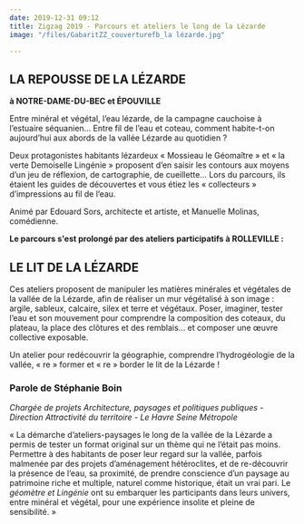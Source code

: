 ```yaml
---
date: 2019-12-31 09:12
title: Zigzag 2019 - Parcours et ateliers le long de la Lézarde
image: "/files/GabaritZZ_couverturefb_la lézarde.jpg"

---
```

## LA REPOUSSE DE LA LÉZARDE

**à NOTRE-DAME-DU-BEC et ÉPOUVILLE** 

Entre minéral et végétal, l’eau lézarde, de la campagne cauchoise à l’estuaire séquanien... Entre fil de l’eau et coteau, comment habite-t-on aujourd’hui aux abords de la vallée Lézarde au quotidien ? 

Deux protagonistes habitants lézardeux « Mossieau le Géomaître » et « la verte Demoiselle Lingénie » proposent d’en saisir les contours aux moyens d’un jeu de réflexion, de cartographie, de cueillette... Lors du parcours, ils étaient les guides de découvertes et vous étiez les « collecteurs » d’impressions au fil de l’eau. 

Animé par Edouard Sors, architecte et artiste, et Manuelle Molinas, comédienne.

**Le parcours s'est prolongé par des ateliers participatifs à ROLLEVILLE :**

## LE LIT DE LA LÉZARDE

Ces ateliers proposent de manipuler les matières minérales et végétales de la vallée de la Lézarde, afin de réaliser un mur végétalisé à son image : argile, sableux, calcaire, silex et terre et végétaux. Poser, imaginer, tester l’eau et son mouvement pour comprendre la composition des coteaux, du plateau, la place des clôtures et des remblais... et composer une œuvre collective exposable. 

Un atelier pour redécouvrir la géographie, comprendre l’hydrogéologie de la vallée, « re » former et « re » border le lit de la Lézarde !

### Parole de Stéphanie Boin 

  
_Chargée de projets Architecture, paysages et politiques publiques - Direction Attractivité du territoire - Le Havre Seine Métropole_

« La démarche d’ateliers-paysages le long de la vallée de la Lézarde a permis de tester un format original sur un thème qui ne l’était pas moins. Permettre à des habitants de poser leur regard sur la vallée, parfois malmenée par des projets d’aménagement hétéroclites, et de re-découvrir la présence de l’eau, sa proximité, de prendre conscience d’un paysage au patrimoine riche et multiple, naturel comme historique, était un vrai pari. Le _géomètre et Lingénie_ ont su embarquer les participants dans leurs univers, entre minéral et végétal, pour une expérience insolite et pleine de sensibilité. »